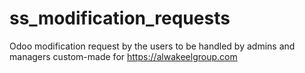 # ss_modification_requests

Odoo modification request by the users to be handled by admins and managers custom-made for https://alwakeelgroup.com
